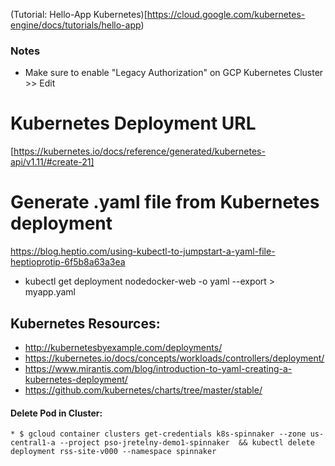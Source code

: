 (Tutorial: Hello-App Kubernetes)[https://cloud.google.com/kubernetes-engine/docs/tutorials/hello-app)

### Notes 
- Make sure to enable "Legacy Authorization" on GCP Kubernetes Cluster >> Edit


# Kubernetes Deployment URL
[https://kubernetes.io/docs/reference/generated/kubernetes-api/v1.11/#create-21]




# Generate .yaml file from Kubernetes deployment
https://blog.heptio.com/using-kubectl-to-jumpstart-a-yaml-file-heptioprotip-6f5b8a63a3ea

* kubectl get deployment nodedocker-web -o yaml --export > myapp.yaml


## Kubernetes Resources:
* http://kubernetesbyexample.com/deployments/
* https://kubernetes.io/docs/concepts/workloads/controllers/deployment/
* https://www.mirantis.com/blog/introduction-to-yaml-creating-a-kubernetes-deployment/
* https://github.com/kubernetes/charts/tree/master/stable/


#### Delete Pod in Cluster:
    * $ gcloud container clusters get-credentials k8s-spinnaker --zone us-central1-a --project pso-jretelny-demo1-spinnaker  && kubectl delete deployment rss-site-v000 --namespace spinnaker